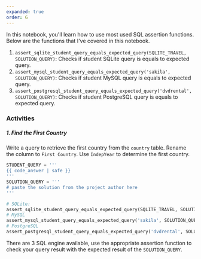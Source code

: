 ```yaml
---
expanded: true
order: G
---
```


In this notebook, you'll learn how to use most used SQL assertion functions. Below
are the functions that I've covered in this notebook.

1.  `assert_sqlite_student_query_equals_expected_query(SQLITE_TRAVEL, SOLUTION_QUERY)`: Checks if student SQLite query is equals to expected query.
2.  `assert_mysql_student_query_equals_expected_query('sakila', SOLUTION_QUERY)`: Checks if student MySQL query is equals to expected query.
3.  `assert_postgresql_student_query_equals_expected_query('dvdrental', SOLUTION_QUERY)`: Checks if student PostgreSQL query is equals to expected query.



### Activities

##### 1. Find the First Country

Write a query to retrieve the first country from the `country` table.
Rename the column to `First Country`. Use `IndepYear` to determine the
first country.

``` python
STUDENT_QUERY = '''
{{ code_answer | safe }}
'''
SOLUTION_QUERY = '''
# paste the solution from the project author here
'''

# SQLite:
assert_sqlite_student_query_equals_expected_query(SQLITE_TRAVEL, SOLUTION_QUERY)
# MySQL
assert_mysql_student_query_equals_expected_query('sakila', SOLUTION_QUERY)
# PostgreSQL
assert_postgresql_student_query_equals_expected_query('dvdrental', SOLUTION_QUERY)
```

There are 3 SQL engine available, use the appropriate assertion function
to check your query result with the expected result of the
`SOLUTION_QUERY`.

